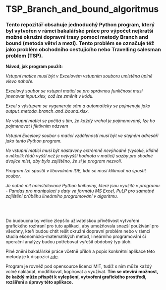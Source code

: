 # TSP_Branch_and_bound_algoritmus
<h3>Tento repozitář obsahuje jednoduchý Python program, který byl vytvořen v rámci bakalářské práce pro výpočet nejkratší možné okružní dopravní trasy pomocí metody Branch and bound (metoda větví a mezí). Tento problém se označuje též jako problém obchodního cestujícího nebo Travelling salesman problem (TSP).</h3>

<b>Návod, jak program použít:</b> <br>
   <em> <p>Vstupní matice musí být v Excelovém vstupním souboru umístěna úplně vlevo nahoře.</p>
    <p>Excelový soubor se vstupní maticí se pro správnou funkčnost musí jmenovat input.xlsx, což lze změnit v kódu.</p>
    <p>Excel s výstupem se vygeneruje sám a automaticky se pojmenuje jako output_metoda_branch_and_bound.xlsx.</p>
    <p>Ve vstupní matici se počítá s tím, že každý vrchol je pojmenovaný, lze ho pojmenovat i fiktivním názvem</p>
    <p>Vstupní Excelový soubor s maticí vzdáleností musí být ve stejném adresáři jako tento Python program.</p>
    <p>Ve vstupní matici musí být nastaveny extrémně nevýhodné (vysoké, klidně o několik řádů vyšší než je nejvyšší hodnota v matici) sazby pro shodné dvojice míst, aby bylo zajištěno, že si je program nezvolí.</p>
    <p>Program lze spustit v libovolném IDE, kde se musí kliknout na spustit soubor.</p>
    <p>Je nutné mít nainstalované Python knihovny, které jsou využité v programu - Pandas pro manipulaci s daty ve formátu MS Excel, PuLP pro samotné zajištění průběhu lineárního programování v algoritmu.</p> </em>
    <br>
    <br>
    <p>Do budoucna by velice zlepšilo uživatelskou přivětivost vytvoření grafického rozhraní pro tuto aplikaci, aby umožňovala snazší používání pro všechny, kteří budou chtít rešit okružní dopravní problém nebo v rámci studia ekonomicko-matematikých metod, lineárního programování či operační analýzy budou potřebovat vyřešit obdobný typ úloh.</p>
    <p>Plné znění bakalářské práce včetně příloh a popis konkrétní aplikace této metody je k dispozici <a href="https://is.czu.cz/zp/index.pl?podrobnosti_zp=337864;zpet=;prehled=vyhledavani;vzorek_zp=fric;kde=nazev;kde=autor;kde=klic_slova;filtr_stav=bez;zobrazit=Zobrazit;typ=1;typ=2;typ=3;typ=101;typ=8;typ=7;fakulta=20;fakulta=41;fakulta=40;fakulta=71;fakulta=50;fakulta=73;fakulta=72;fakulta=10;fakulta=30;obhajoba=2024;obhajoba=2023;obhajoba=2022;jazyk=1;jazyk=3;jazyk=2;jazyk=-1" >zde</a>.</p>
    <p>Program je rovněž pod opensource licencí MIT, tudíž s ním může každý volně nakládat, modifikovat, kopírovat a využívat. <b>Tím se otevírá možnost, že každý může přispět k vylepšení, vytvoření grafického prostředí, rozšíření a úpravy této aplikace.</b></p>
